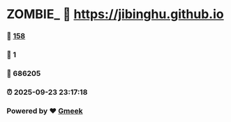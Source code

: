 # ZOMBIE_ :link: https://jibinghu.github.io 
### :page_facing_up: [158](https://jibinghu.github.io/tag.html) 
### :speech_balloon: 1 
### :hibiscus: 686205 
### :alarm_clock: 2025-09-23 23:17:18 
### Powered by :heart: [Gmeek](https://github.com/Meekdai/Gmeek)
